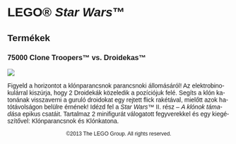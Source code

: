 <div lang="hu-HU" style="font-family: Helvetica, sans-serif;">
<h1>LEGO&reg; <i>Star Wars</i>&trade;</h1>
<h2>Termékek</h2>
<h3 style="font-weight: bold;">
<span class="product_number">75000</span>
<span class="title">Clone Troopers™ vs. Droidekas™</span>
</h3>
<img src="https://www.lego.com/cdn/product-assets/product.img.pri/75000_prod.jpg" type="image/jpeg">
<p class="description">Figyeld a horizontot a klónparancsnok parancsnoki állomásáról! Az elektrobinokulárral kiszúrja, hogy 2 Droidekák közeledik a pozíciójuk felé. Segíts a klón katonának visszaverni a guruló droidokat egy rejtett flick rakétával, mielőtt azok hatótávolságon belülre érnének! Idézd fel a <i>Star Wars</i>™ II. rész – <i>A klónok támadása</i> epikus csatáit. Tartalmaz 2 minifigurát válogatott fegyverekkel és egy kiegészítővel: Klónparancsnok és Klónkatona.</p>
<p class="footer" style="font-size: 12px; text-align: center;">©2013 The LEGO Group. All rights reserved.</p>
</div>